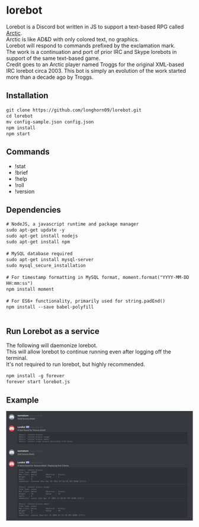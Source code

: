# lorebot
Lorebot is a Discord bot written in JS to support a text-based RPG called [Arctic](http://mud.arctic.org).  
Arctic is like AD&D with only colored text, no graphics.  
Lorebot will respond to commands prefixed by the exclamation mark.  
The work is a continuation and port of prior IRC and Skype lorebots in support of the same text-based game.  
Credit goes to an Arctic player named Troggs for the original XML-based IRC lorebot circa 2003. This bot is simply an evolution of the work started more than a decade ago by Troggs.

## Installation
```
git clone https://github.com/longhorn09/lorebot.git
cd lorebot
mv config-sample.json config.json
npm install
npm start
```



## Commands
* !stat
* !brief
* !help
* !roll
* !version

## Dependencies
```
# NodeJS, a javascript runtime and package manager
sudo apt-get update -y
sudo apt-get install nodejs
sudo apt-get install npm

# MySQL database required
sudo apt-get install mysql-server
sudo mysql_secure_installation

# For timestamp formatting in MySQL format, moment.format("YYYY-MM-DD HH:mm:ss")
npm install moment

# For ES6+ functionality, primarily used for string.padEnd()
npm install --save babel-polyfill


```

## Run Lorebot as a service

The following will daemonize lorebot.  
This will allow lorebot to continue running even after logging off the terminal.  
It's not required to run lorebot, but highly recommended. 

```
npm install -g forever
forever start lorebot.js
```
## Example
![Discord Lorebot](/lorebot.PNG?raw=true "Example of brief and stat")
